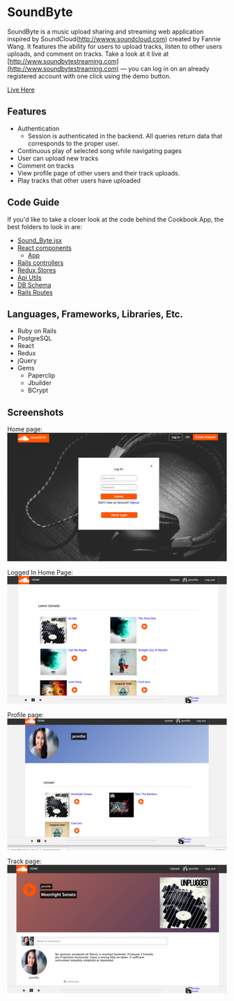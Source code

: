 # SoundByte

SoundByte is a music upload sharing and streaming web application inspired by SoundCloud(http://wwww.soundcloud.com) created by Fannie Wang. It features the ability for users to upload tracks, listen to other users uploads, and comment on tracks. Take a look at it live at [http://www.soundbytestreaming.com](http://www.soundbytestreaming.com) — you can log in on an already registered account with one click using the demo button.

[Live Here][live]

[live]: http://www.soundbytestreaming.com

## Features

* Authentication
  * Session is authenticated in the backend. All queries return data that corresponds to the proper user.
* Continuous play of selected song while navigating pages
* User can upload new tracks
* Comment on tracks
* View profile page of other users and their track uploads.
* Play tracks that other users have uploaded

## Code Guide

If you'd like to take a closer look at the code behind the Cookbook App, the best folders to look in are:

* [Sound_Byte.jsx](./frontend/sound_byte.jsx)
* [React components](./frontend/components/)
  * [App](./frontend/components/app.jsx)
* [Rails controllers](./app/controllers/api)
* [Redux Stores](./frontend/store/store.js)
* [Api Utils](./frontend/util/)
* [DB Schema](./db/schema.rb)
* [Rails Routes](./config/routes.rb)

## Languages, Frameworks, Libraries, Etc.

* Ruby on Rails
* PostgreSQL
* React
* Redux
* jQuery
* Gems
  * Paperclip
  * Jbuilder
  * BCrypt

## Screenshots

Home page:
![home page](./screenshots/homepage.png)

Logged In Home Page:
![home page](./screenshots/loggedin_homepage.png)

Profile page:
![recipe detail](./screenshots/profile.png)

Track page:
![recipe detail](./screenshots/track.png)

